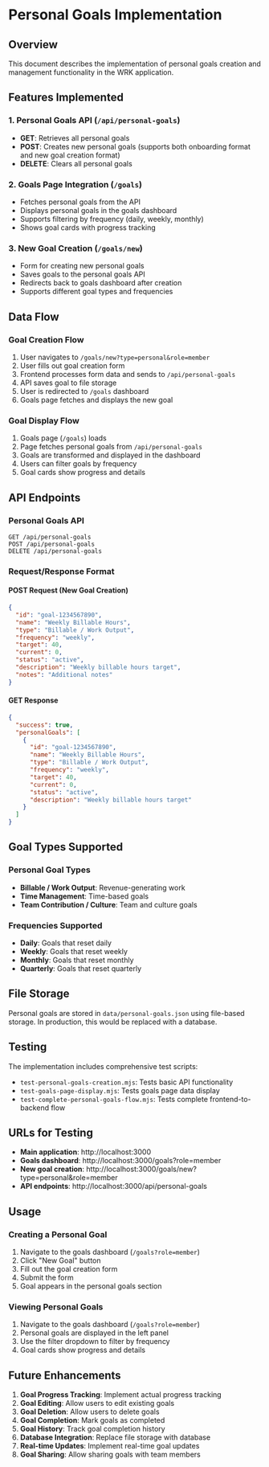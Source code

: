 # Personal Goals Implementation

## Overview
This document describes the implementation of personal goals creation and management functionality in the WRK application.

## Features Implemented

### 1. Personal Goals API (`/api/personal-goals`)
- **GET**: Retrieves all personal goals
- **POST**: Creates new personal goals (supports both onboarding format and new goal creation format)
- **DELETE**: Clears all personal goals

### 2. Goals Page Integration (`/goals`)
- Fetches personal goals from the API
- Displays personal goals in the goals dashboard
- Supports filtering by frequency (daily, weekly, monthly)
- Shows goal cards with progress tracking

### 3. New Goal Creation (`/goals/new`)
- Form for creating new personal goals
- Saves goals to the personal goals API
- Redirects back to goals dashboard after creation
- Supports different goal types and frequencies

## Data Flow

### Goal Creation Flow
1. User navigates to `/goals/new?type=personal&role=member`
2. User fills out goal creation form
3. Frontend processes form data and sends to `/api/personal-goals`
4. API saves goal to file storage
5. User is redirected to `/goals` dashboard
6. Goals page fetches and displays the new goal

### Goal Display Flow
1. Goals page (`/goals`) loads
2. Page fetches personal goals from `/api/personal-goals`
3. Goals are transformed and displayed in the dashboard
4. Users can filter goals by frequency
5. Goal cards show progress and details

## API Endpoints

### Personal Goals API
```
GET /api/personal-goals
POST /api/personal-goals
DELETE /api/personal-goals
```

### Request/Response Format

#### POST Request (New Goal Creation)
```json
{
  "id": "goal-1234567890",
  "name": "Weekly Billable Hours",
  "type": "Billable / Work Output",
  "frequency": "weekly",
  "target": 40,
  "current": 0,
  "status": "active",
  "description": "Weekly billable hours target",
  "notes": "Additional notes"
}
```

#### GET Response
```json
{
  "success": true,
  "personalGoals": [
    {
      "id": "goal-1234567890",
      "name": "Weekly Billable Hours",
      "type": "Billable / Work Output",
      "frequency": "weekly",
      "target": 40,
      "current": 0,
      "status": "active",
      "description": "Weekly billable hours target"
    }
  ]
}
```

## Goal Types Supported

### Personal Goal Types
- **Billable / Work Output**: Revenue-generating work
- **Time Management**: Time-based goals
- **Team Contribution / Culture**: Team and culture goals

### Frequencies Supported
- **Daily**: Goals that reset daily
- **Weekly**: Goals that reset weekly
- **Monthly**: Goals that reset monthly
- **Quarterly**: Goals that reset quarterly

## File Storage

Personal goals are stored in `data/personal-goals.json` using file-based storage. In production, this would be replaced with a database.

## Testing

The implementation includes comprehensive test scripts:
- `test-personal-goals-creation.mjs`: Tests basic API functionality
- `test-goals-page-display.mjs`: Tests goals page data display
- `test-complete-personal-goals-flow.mjs`: Tests complete frontend-to-backend flow

## URLs for Testing

- **Main application**: http://localhost:3000
- **Goals dashboard**: http://localhost:3000/goals?role=member
- **New goal creation**: http://localhost:3000/goals/new?type=personal&role=member
- **API endpoints**: http://localhost:3000/api/personal-goals

## Usage

### Creating a Personal Goal
1. Navigate to the goals dashboard (`/goals?role=member`)
2. Click "New Goal" button
3. Fill out the goal creation form
4. Submit the form
5. Goal appears in the personal goals section

### Viewing Personal Goals
1. Navigate to the goals dashboard (`/goals?role=member`)
2. Personal goals are displayed in the left panel
3. Use the filter dropdown to filter by frequency
4. Goal cards show progress and details

## Future Enhancements

1. **Goal Progress Tracking**: Implement actual progress tracking
2. **Goal Editing**: Allow users to edit existing goals
3. **Goal Deletion**: Allow users to delete goals
4. **Goal Completion**: Mark goals as completed
5. **Goal History**: Track goal completion history
6. **Database Integration**: Replace file storage with database
7. **Real-time Updates**: Implement real-time goal updates
8. **Goal Sharing**: Allow sharing goals with team members 